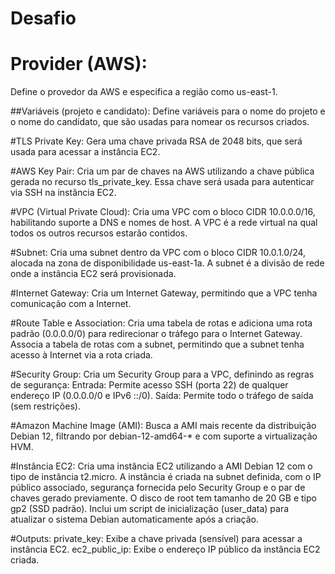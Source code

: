# Desafio

# Provider (AWS):
Define o provedor da AWS e especifica a região como us-east-1.

##Variáveis (projeto e candidato):
Define variáveis para o nome do projeto e o nome do candidato, que são usadas para nomear os recursos criados.

#TLS Private Key:
Gera uma chave privada RSA de 2048 bits, que será usada para acessar a instância EC2.

#AWS Key Pair:
Cria um par de chaves na AWS utilizando a chave pública gerada no recurso tls_private_key. Essa chave será usada para autenticar via SSH na instância EC2.

#VPC (Virtual Private Cloud):
Cria uma VPC com o bloco CIDR 10.0.0.0/16, habilitando suporte a DNS e nomes de host. A VPC é a rede virtual na qual todos os outros recursos estarão contidos.

#Subnet:
Cria uma subnet dentro da VPC com o bloco CIDR 10.0.1.0/24, alocada na zona de disponibilidade us-east-1a. A subnet é a divisão de rede onde a instância EC2 será provisionada.

#Internet Gateway:
Cria um Internet Gateway, permitindo que a VPC tenha comunicação com a Internet.

#Route Table e Association:
Cria uma tabela de rotas e adiciona uma rota padrão (0.0.0.0/0) para redirecionar o tráfego para o Internet Gateway.
Associa a tabela de rotas com a subnet, permitindo que a subnet tenha acesso à Internet via a rota criada.

#Security Group:
Cria um Security Group para a VPC, definindo as regras de segurança:
Entrada: Permite acesso SSH (porta 22) de qualquer endereço IP (0.0.0.0/0 e IPv6 ::/0).
Saída: Permite todo o tráfego de saída (sem restrições).

#Amazon Machine Image (AMI):
Busca a AMI mais recente da distribuição Debian 12, filtrando por debian-12-amd64-* e com suporte a virtualização HVM.

#Instância EC2:
Cria uma instância EC2 utilizando a AMI Debian 12 com o tipo de instância t2.micro.
A instância é criada na subnet definida, com o IP público associado, segurança fornecida pelo Security Group e o par de chaves gerado previamente.
O disco de root tem tamanho de 20 GB e tipo gp2 (SSD padrão).
Inclui um script de inicialização (user_data) para atualizar o sistema Debian automaticamente após a criação.

#Outputs:
private_key: Exibe a chave privada (sensível) para acessar a instância EC2.
ec2_public_ip: Exibe o endereço IP público da instância EC2 criada.
